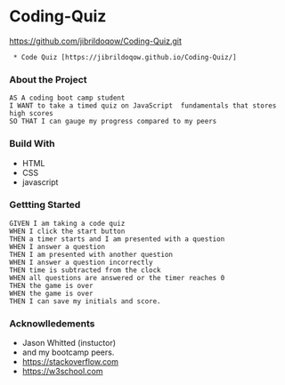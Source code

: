# Coding-Quiz
https://github.com/jibrildoqow/Coding-Quiz.git
```
 * Code Quiz [https://jibrildoqow.github.io/Coding-Quiz/]
 ```
 ### About the Project
 ```
 AS A coding boot camp student
 I WANT to take a timed quiz on JavaScript  fundamentals that stores high scores
 SO THAT I can gauge my progress compared to my peers
```
### Build With
* HTML
* CSS
* javascript
### Gettting Started
```
GIVEN I am taking a code quiz
WHEN I click the start button
THEN a timer starts and I am presented with a question
WHEN I answer a question
THEN I am presented with another question
WHEN I answer a question incorrectly
THEN time is subtracted from the clock
WHEN all questions are answered or the timer reaches 0
THEN the game is over
WHEN the game is over
THEN I can save my initials and score.
```
 ### Acknowlledements

* Jason Whitted (instuctor)
* and my bootcamp peers.
* https://stackoverflow.com
* https://w3school.com
